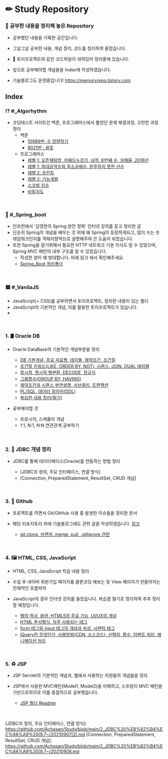 <h1>✏ Study Repository</h1>

<h3>📃 공부한 내용을 정리해 놓은 Repository</h3>
  
  - 공부했던 내용을 기록한 공간입니다.
  
  -  그날그날 공부한 내용, 개념 정리, 코드를 정리하여 올렸습니다.
  
  - 🔧 토이프로젝트와 같은 코드파일이 섞여있어 정리중에 있습니다. 

  - 앞으로 공부해야할 개념들을 Index에 작성하였습니다.
  
  - 기술블로그도 운영중입니다! https://memoryrepo.tistory.com
  
 
## Index

### ⁉ #_Algorhythm
  - 코딩테스트 사이트인 백준, 프로그래머스에서 풀었던 문제 해결과정, 고민한 과정 정리
      - 백준 
        - [10989번: 수 정렬하기](https://github.com/Achasan/Study/blob/main/%23_Algorithm/Baekjoon/s5_sort.md)
        - [9021번 : 괄호](https://github.com/Achasan/Study/blob/main/%23_Algorithm/Programmers/20211021.md)
      - 프로그래머스 
        - [레벨 1: 오픈채팅방, 키패드누르기, 내적, K번째 수, 실패율, 2016년](https://github.com/Achasan/Study/blob/main/%23_Algorithm/Programmers/20211013.md)
        - [레벨 1: 최대공약수와 최소공배수, 완주하지 못한 선수](https://github.com/Achasan/Study/blob/main/%23_Algorithm/Programmers/20211022.md)
        - [레벨 2: 프린트](https://github.com/Achasan/Study/blob/main/%23_Algorithm/Programmers/lv2_print.md)
        - [레벨 2: 기능개발](https://github.com/Achasan/Study/blob/main/%23_Algorithm/Programmers/p_lv2_functionDev.md)
        - [스코빌 지수](https://github.com/Achasan/Study/blob/main/%23_Algorithm/Programmers/p_lv2_scovile(heap).md)
        - [비밀지도](https://github.com/Achasan/Study/blob/main/%23_Algorithm/Programmers/secret_map.md)

<br>

### 🍃 #_Spring_boot
  - 인프런에서 '김영한의 Spring 완전 정복' 인터넷 강의를 듣고 정리한 글
  - 단순히 Spring의 개념을 배우는 것 외에 왜 Spring이 등장하게되고, 많이 쓰는 프레임워크인지를 객체지향적으로 설명해주여 큰 도움이 되었습니다.
  - 또한 Spring을 알기위해서 필요한 HTTP 네트워크 기본 지식도 알 수 있었으며, Spring MVC 패턴의 내부 구조를 알 수 있었습니다.
    - 작성한 양이 꽤 방대합니다. 아래 링크 에서 확인해주세요.
    - [Spring_Boot 정리폴더](https://github.com/Achasan/Study/tree/main/%23_Spring_boot)
  
<br>

### 🟨 #_VanilaJS
  - JavaScript(+ CSS)를 공부하면서 토이프로젝트, 정리한 내용이 있는 폴더
  - JavaScript의 기본적인 개념, 이를 활용한 토이프로젝트가 있습니다.
  - 


<br>

### 1. 🛢 Oracle DB
   - Oracle DataBase의 기본적인 개념부분을 정리
     - [DB 기본개념, 주요 자료형, 테이블, 제약조건, 조건절](https://github.com/Achasan/Study/blob/main/1_Oracle%20DB%20(9.2~9.7)/20210902.md)
     - [조건절 키워드(LIKE, ORDER BY, NOT), 시퀀스, JOIN, DUAL 테이블](https://github.com/Achasan/Study/blob/main/1_Oracle%20DB%20(9.2~9.7)/20210903.md)
     - [묵시적, 명시적 형변환, DECODE, 정규식](https://github.com/Achasan/Study/blob/main/1_Oracle%20DB%20(9.2~9.7)/20210904.md)
     - [그룹합수(GROUP BY, HAVING)](https://github.com/Achasan/Study/blob/main/1_Oracle%20DB%20(9.2~9.7)/20210905.md)
     - [제약조건과 시퀀스 부연설명, 서브쿼리, 트랜잭션](https://github.com/Achasan/Study/blob/main/1_Oracle%20DB%20(9.2~9.7)/20210906.md)
     - [PL/SQL, 데이터 정의어(DDL)](https://github.com/Achasan/Study/blob/main/1_Oracle%20DB%20(9.2~9.7)/20210907.md)
     - [복습한 내용 정리(필기)](https://github.com/Achasan/Study/blob/main/1_Oracle%20DB%20(9.2~9.7)/20211018.md)

   - 공부해야할 것
     - 프로시저, 스케쥴러 개념
     - 1:1, N:1, N:N 연관관계 공부하기

<br>

### 2. 🔌 JDBC 개념 정리
  - JDBC를 통해 데이터베이스(Oracle)를 연동하는 방법 정리
  
    - [JDBC의 정의, 주요 인터페이스, 연결 방식]
    - [Connection, PreparedStatement, ResultSet, CRUD 개념]

<br>

### 3. 💾 Github
  - 프로젝트를 하면서 Git/GitHub 사용 중 발생한 이슈들을 정리한 문서
  
  - 해당 리포지토리 외에 기술블로그에도 관련 글을 작성하였습니다. [링크](https://memoryrepo.tistory.com/5)
    - [git clone, 브랜치, merge, pull, .gitIgnore 관련](https://github.com/Achasan/Study/blob/main/3_Github%20%EA%B3%B5%EB%B6%80%20(%ED%94%84%EB%A1%9C%EC%A0%9D%ED%8A%B8_ing)/20210914.md)

<br>

### 4. 🖼 HTML, CSS, JavaScript
  - HTML, CSS, JavaScript 학습 내용 정리
  
  - 수업 후 네이버 회원가입 페이지를 클론코딩 해보는 등 View 페이지가 만들어지는 전체적인 흐름파악
  - JavaScript의 경우 인터넷 강의를 들었습니다. 복습겸 필기로 정리하여 추후 정리할 예정입니다.
    - [웹의 역사, 용어, HTML5의 주요 기능, UI/UX의 개념](https://github.com/Achasan/Study/blob/main/4_HTML%2CCSS%2CJS/20210927.md)
    - [HTML 문서형식, 자주 사용되는 태그](https://github.com/Achasan/Study/blob/main/4_HTML%2CCSS%2CJS/20210927-0928.md)
    - [form 태그와 input 태그의 개념과 속성, 시맨틱 태그](https://github.com/Achasan/Study/blob/main/4_HTML%2CCSS%2CJS/20210929.md)
    - [jQuery란 무엇인가, 사용방법(CDN, 소스코드), 선택자, 함수, 이벤트 처리, 애니메이션 처리](https://github.com/Achasan/Study/blob/main/4_HTML%2CCSS%2CJS/jQuery/20211012.md)

<br>

### 5. ♻ JSP
  - JSP Servlet의 기본적인 개념과, 웹에서 사용하는 자원들의 개념들을 정리
  
  - JSP에서 사용한 MVC패턴(Model1, Model2)을 이해하고, 스프링이 MVC 패턴을 기반으로하므로 이를 중점적으로 공부했습니다.
    - [JSP 폴더 Readme](https://github.com/Achasan/Study/tree/main/5_JSP)

<br>




[JDBC의 정의, 주요 인터페이스, 연결 방식]: https://github.com/Achasan/Study/blob/main/2_JDBC%20%EB%82%B4%EC%9A%A9%20(9.7~/20210907(2).md
[Connection, PreparedStatement, ResultSet, CRUD 개념]: https://github.com/Achasan/Study/blob/main/2_JDBC%20%EB%82%B4%EC%9A%A9%20(9.7~/20210908.md


